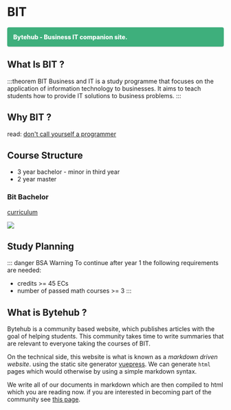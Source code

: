 # BIT

<p class="banner">
<Icon name="ph:app-window-bold" size="24" />
</svg>Bytehub - Business IT companion site.</p>

## What Is BIT ?

:::theorem BIT
Business and IT is a study programme that focuses on the application of information technology to businesses.
It aims to teach students how to provide IT solutions to business problems.
:::

## Why BIT ?

read: [don't call yourself a programmer](https://www.kalzumeus.com/2011/10/28/dont-call-yourself-a-programmer/)

## Course Structure

- 3 year bachelor - minor in third year
- 2 year master

### Bit Bachelor

[curriculum](https://www.utwente.nl/en/bit/curriculum/bitcurriculum2020-1/)

<img src="/bachelor.png"/>

## Study Planning

::: danger BSA Warning
To continue after year 1 the following requirements are needed:

- credits >= 45 ECs
- number of passed math courses >= 3
  :::

## What is Bytehub ?

Bytehub is a community based website, which publishes articles with the goal of helping students.
This community takes time to write summaries that are relevant to everyone taking the courses of BIT.

On the technical side, this website is what is known as a _markdown driven website_.
using the static site generator [vuepress](https://vuepress.vuejs.org/).
We can generate `html` pages which would otherwise by using a simple markdown syntax.

We write all of our documents in markdown which are then compiled to html which you are reading now.
if you are interested in becoming part of the community see [this page](../contributing.md).
 

<style>
  .banner {
    display: flex;
    align-items: center;
    background-color: #3eaf7c;
    color: #fff;
    font-weight: 800;
    padding: 1em;
    box-shadow: 0 1px 3px 0 rgb(0 0 0 / 0.1), 0 1px 2px -1px rgb(0 0 0 / 0.1);
    border-radius: 0.25rem;
    cursor: pointer;
  }

  .banner svg {
    margin-right: 0.5rem;
  }

  .h-6 {
    height: 1.5rem;
  }

  .w-6 {
    width: 1.5rem;
  }

  
</style>
